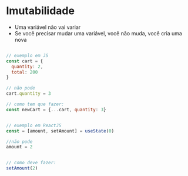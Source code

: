 # Imutabilidade 

- Uma variável não vai variar
- Se você precisar mudar uma variável, você não muda, você cria uma nova

```js

// exemplo em JS
const cart = {
  quantity: 2, 
  total: 200
}

// não pode
cart.quantity = 3

// como tem que fazer:
const newCart = {...cart, quantity: 3}


// exemplo em ReactJS
const = [amount, setAmount] = useState(0)

//não pode
amount = 2


// como deve fazer:
setAmount(2)

```